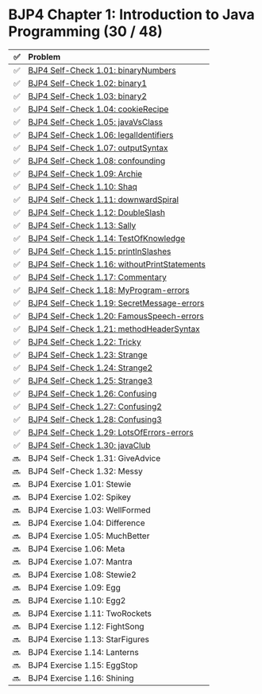 # BJP4 Chapter 1: Introduction to Java Programming (30 / 48)

|  ✅ | Problem                                                                                  |
| --: | :--------------------------------------------------------------------------------------- |
|  ✅ | [BJP4 Self-Check 1.01: binaryNumbers](self-check/101-binaryNumbers.md)                   |
|  ✅ | [BJP4 Self-Check 1.02: binary1](self-check/102-binary1.md)                               |
|  ✅ | [BJP4 Self-Check 1.03: binary2](self-check/103-binary2.md)                               |
|  ✅ | [BJP4 Self-Check 1.04: cookieRecipe](self-check/104-cookieRecipe.md)                     |
|  ✅ | [BJP4 Self-Check 1.05: javaVsClass](self-check/105-javaVsClass.md)                       |
|  ✅ | [BJP4 Self-Check 1.06: legalIdentifiers](self-check/106-legalIdentifiers.md)             |
|  ✅ | [BJP4 Self-Check 1.07: outputSyntax](self-check/107-outputSyntax.md)                     |
|  ✅ | [BJP4 Self-Check 1.08: confounding](self-check/108-confounding.md)                       |
|  ✅ | [BJP4 Self-Check 1.09: Archie](self-check/109-Archie.md)                                 |
|  ✅ | [BJP4 Self-Check 1.10: Shaq](self-check/110-Shaq.md)                                     |
|  ✅ | [BJP4 Self-Check 1.11: downwardSpiral](self-check/111-downwardSpiral.md)                 |
|  ✅ | [BJP4 Self-Check 1.12: DoubleSlash](self-check/112-DoubleSlash.md)                       |
|  ✅ | [BJP4 Self-Check 1.13: Sally](self-check/113-Sally.md)                                   |
|  ✅ | [BJP4 Self-Check 1.14: TestOfKnowledge](self-check/114-TestOfKnowledge.md)               |
|  ✅ | [BJP4 Self-Check 1.15: printlnSlashes](self-check/115-printlnSlashes.md)                 |
|  ✅ | [BJP4 Self-Check 1.16: withoutPrintStatements](self-check/116-withoutPrintStatements.md) |
|  ✅ | [BJP4 Self-Check 1.17: Commentary](self-check/117-Commentary.md)                         |
|  ✅ | [BJP4 Self-Check 1.18: MyProgram-errors](self-check/118-MyProgram-errors.md)             |
|  ✅ | [BJP4 Self-Check 1.19: SecretMessage-errors](self-check/119-SecretMessage-errors.md)     |
|  ✅ | [BJP4 Self-Check 1.20: FamousSpeech-errors](self-check/120-FamousSpeech-errors.md)       |
|  ✅ | [BJP4 Self-Check 1.21: methodHeaderSyntax](self-check/121-methodHeaderSyntax.md)         |
|  ✅ | [BJP4 Self-Check 1.22: Tricky](self-check/122-Tricky.md)                                 |
|  ✅ | [BJP4 Self-Check 1.23: Strange](self-check/123-Strange.md)                               |
|  ✅ | [BJP4 Self-Check 1.24: Strange2](self-check/124-Strange2.md)                             |
|  ✅ | [BJP4 Self-Check 1.25: Strange3](self-check/125-Strange3.md)                             |
|  ✅ | [BJP4 Self-Check 1.26: Confusing](self-check/126-Confusing.md)                           |
|  ✅ | [BJP4 Self-Check 1.27: Confusing2](self-check/127-Confusing2.md)                         |
|  ✅ | [BJP4 Self-Check 1.28: Confusing3](self-check/128-Confusing3.md)                         |
|  ✅ | [BJP4 Self-Check 1.29: LotsOfErrors-errors](self-check/129-LotsOfErrors-errors.md)       |
|  ✅ | [BJP4 Self-Check 1.30: javaClub](self-check/130-javaClub.md)                             |
|  🔜 | BJP4 Self-Check 1.31: GiveAdvice                                                         |
|  🔜 | BJP4 Self-Check 1.32: Messy                                                              |
|  🔜 | BJP4 Exercise 1.01: Stewie                                                               |
|  🔜 | BJP4 Exercise 1.02: Spikey                                                               |
|  🔜 | BJP4 Exercise 1.03: WellFormed                                                           |
|  🔜 | BJP4 Exercise 1.04: Difference                                                           |
|  🔜 | BJP4 Exercise 1.05: MuchBetter                                                           |
|  🔜 | BJP4 Exercise 1.06: Meta                                                                 |
|  🔜 | BJP4 Exercise 1.07: Mantra                                                               |
|  🔜 | BJP4 Exercise 1.08: Stewie2                                                              |
|  🔜 | BJP4 Exercise 1.09: Egg                                                                  |
|  🔜 | BJP4 Exercise 1.10: Egg2                                                                 |
|  🔜 | BJP4 Exercise 1.11: TwoRockets                                                           |
|  🔜 | BJP4 Exercise 1.12: FightSong                                                            |
|  🔜 | BJP4 Exercise 1.13: StarFigures                                                          |
|  🔜 | BJP4 Exercise 1.14: Lanterns                                                             |
|  🔜 | BJP4 Exercise 1.15: EggStop                                                              |
|  🔜 | BJP4 Exercise 1.16: Shining                                                              |

